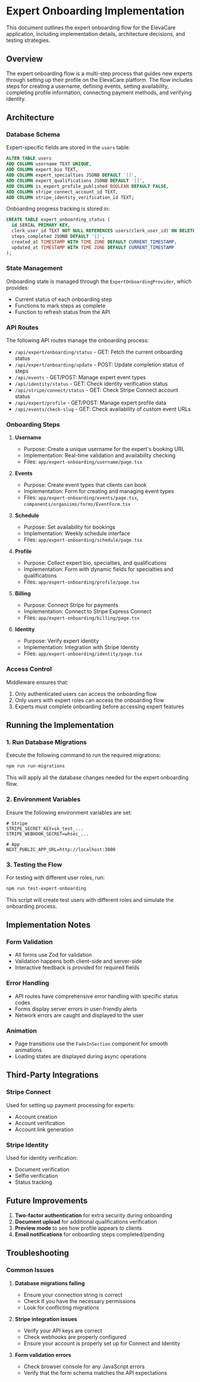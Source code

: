 # Expert Onboarding Implementation

This document outlines the expert onboarding flow for the ElevaCare application, including implementation details, architecture decisions, and testing strategies.

## Overview

The expert onboarding flow is a multi-step process that guides new experts through setting up their profile on the ElevaCare platform. The flow includes steps for creating a username, defining events, setting availability, completing profile information, connecting payment methods, and verifying identity.

## Architecture

### Database Schema

Expert-specific fields are stored in the `users` table:

```sql
ALTER TABLE users
ADD COLUMN username TEXT UNIQUE,
ADD COLUMN expert_bio TEXT,
ADD COLUMN expert_specialties JSONB DEFAULT '[]',
ADD COLUMN expert_qualifications JSONB DEFAULT '[]',
ADD COLUMN is_expert_profile_published BOOLEAN DEFAULT FALSE,
ADD COLUMN stripe_connect_account_id TEXT,
ADD COLUMN stripe_identity_verification_id TEXT;
```

Onboarding progress tracking is stored in:

```sql
CREATE TABLE expert_onboarding_status (
  id SERIAL PRIMARY KEY,
  clerk_user_id TEXT NOT NULL REFERENCES users(clerk_user_id) ON DELETE CASCADE,
  steps_completed JSONB DEFAULT '{}',
  created_at TIMESTAMP WITH TIME ZONE DEFAULT CURRENT_TIMESTAMP,
  updated_at TIMESTAMP WITH TIME ZONE DEFAULT CURRENT_TIMESTAMP
);
```

### State Management

Onboarding state is managed through the `ExpertOnboardingProvider`, which provides:

- Current status of each onboarding step
- Functions to mark steps as complete
- Function to refresh status from the API

### API Routes

The following API routes manage the onboarding process:

- `/api/expert/onboarding/status` - GET: Fetch the current onboarding status
- `/api/expert/onboarding/update` - POST: Update completion status of steps
- `/api/events` - GET/POST: Manage expert event types
- `/api/identity/status` - GET: Check identity verification status
- `/api/stripe/connect/status` - GET: Check Stripe Connect account status
- `/api/expert/profile` - GET/POST: Manage expert profile data
- `/api/events/check-slug` - GET: Check availability of custom event URLs

### Onboarding Steps

1. **Username**

   - Purpose: Create a unique username for the expert's booking URL
   - Implementation: Real-time validation and availability checking
   - Files: `app/expert-onboarding/username/page.tsx`

2. **Events**

   - Purpose: Create event types that clients can book
   - Implementation: Form for creating and managing event types
   - Files: `app/expert-onboarding/events/page.tsx`, `components/organisms/forms/EventForm.tsx`

3. **Schedule**

   - Purpose: Set availability for bookings
   - Implementation: Weekly schedule interface
   - Files: `app/expert-onboarding/schedule/page.tsx`

4. **Profile**

   - Purpose: Collect expert bio, specialties, and qualifications
   - Implementation: Form with dynamic fields for specialties and qualifications
   - Files: `app/expert-onboarding/profile/page.tsx`

5. **Billing**

   - Purpose: Connect Stripe for payments
   - Implementation: Connect to Stripe Express Connect
   - Files: `app/expert-onboarding/billing/page.tsx`

6. **Identity**
   - Purpose: Verify expert identity
   - Implementation: Integration with Stripe Identity
   - Files: `app/expert-onboarding/identity/page.tsx`

### Access Control

Middleware ensures that:

1. Only authenticated users can access the onboarding flow
2. Only users with expert roles can access the onboarding flow
3. Experts must complete onboarding before accessing expert features

## Running the Implementation

### 1. Run Database Migrations

Execute the following command to run the required migrations:

```bash
npm run run-migrations
```

This will apply all the database changes needed for the expert onboarding flow.

### 2. Environment Variables

Ensure the following environment variables are set:

```
# Stripe
STRIPE_SECRET_KEY=sk_test_...
STRIPE_WEBHOOK_SECRET=whsec_...

# App
NEXT_PUBLIC_APP_URL=http://localhost:3000
```

### 3. Testing the Flow

For testing with different user roles, run:

```bash
npm run test-expert-onboarding
```

This script will create test users with different roles and simulate the onboarding process.

## Implementation Notes

### Form Validation

- All forms use Zod for validation
- Validation happens both client-side and server-side
- Interactive feedback is provided for required fields

### Error Handling

- API routes have comprehensive error handling with specific status codes
- Forms display server errors in user-friendly alerts
- Network errors are caught and displayed to the user

### Animation

- Page transitions use the `FadeInSection` component for smooth animations
- Loading states are displayed during async operations

## Third-Party Integrations

### Stripe Connect

Used for setting up payment processing for experts:

- Account creation
- Account verification
- Account link generation

### Stripe Identity

Used for identity verification:

- Document verification
- Selfie verification
- Status tracking

## Future Improvements

1. **Two-factor authentication** for extra security during onboarding
2. **Document upload** for additional qualifications verification
3. **Preview mode** to see how profile appears to clients
4. **Email notifications** for onboarding steps completed/pending

## Troubleshooting

### Common Issues

1. **Database migrations failing**

   - Ensure your connection string is correct
   - Check if you have the necessary permissions
   - Look for conflicting migrations

2. **Stripe integration issues**

   - Verify your API keys are correct
   - Check webhooks are properly configured
   - Ensure your account is properly set up for Connect and Identity

3. **Form validation errors**
   - Check browser console for any JavaScript errors
   - Verify that the form schema matches the API expectations
